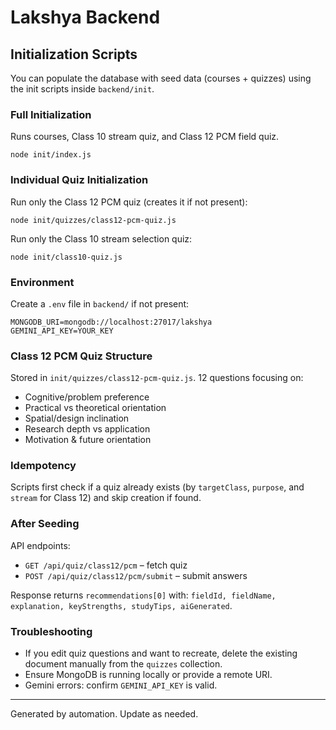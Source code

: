 # Lakshya Backend

## Initialization Scripts

You can populate the database with seed data (courses + quizzes) using the init scripts inside `backend/init`.

### Full Initialization
Runs courses, Class 10 stream quiz, and Class 12 PCM field quiz.

```
node init/index.js
```

### Individual Quiz Initialization
Run only the Class 12 PCM quiz (creates it if not present):

```
node init/quizzes/class12-pcm-quiz.js
```

Run only the Class 10 stream selection quiz:
```
node init/class10-quiz.js
```

### Environment
Create a `.env` file in `backend/` if not present:
```
MONGODB_URI=mongodb://localhost:27017/lakshya
GEMINI_API_KEY=YOUR_KEY
```

### Class 12 PCM Quiz Structure
Stored in `init/quizzes/class12-pcm-quiz.js`. 12 questions focusing on:
- Cognitive/problem preference
- Practical vs theoretical orientation
- Spatial/design inclination
- Research depth vs application
- Motivation & future orientation

### Idempotency
Scripts first check if a quiz already exists (by `targetClass`, `purpose`, and `stream` for Class 12) and skip creation if found.

### After Seeding
API endpoints:
- `GET /api/quiz/class12/pcm` – fetch quiz
- `POST /api/quiz/class12/pcm/submit` – submit answers

Response returns `recommendations[0]` with: `fieldId, fieldName, explanation, keyStrengths, studyTips, aiGenerated`.

### Troubleshooting
- If you edit quiz questions and want to recreate, delete the existing document manually from the `quizzes` collection.
- Ensure MongoDB is running locally or provide a remote URI.
- Gemini errors: confirm `GEMINI_API_KEY` is valid.

---
Generated by automation. Update as needed.
